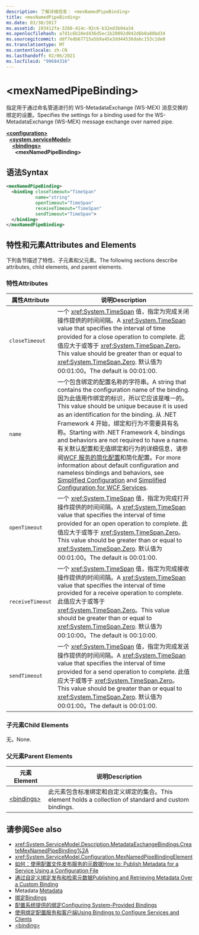 ```yaml
---
description: 了解详细信息： <mexNamedPipeBinding>
title: <mexNamedPipeBinding>
ms.date: 03/30/2017
ms.assetid: 193412fa-3260-414c-92c6-b32ed3b94a34
ms.openlocfilehash: a7d1c6b10ed436d5ec1b20092d042d6b0a80bd34
ms.sourcegitcommit: ddf7edb67715a5b9a45e3dd44536dabc153c1de0
ms.translationtype: MT
ms.contentlocale: zh-CN
ms.lasthandoff: 02/06/2021
ms.locfileid: "99684316"
---
```

# \<mexNamedPipeBinding>

<span data-ttu-id="1542b-102">指定用于通过命名管道进行的 WS-MetadataExchange (WS-MEX) 消息交换的绑定的设置。</span><span class="sxs-lookup"><span data-stu-id="1542b-102">Specifies the settings for a binding used for the WS-MetadataExchange (WS-MEX) message exchange over named pipe.</span></span>  
  
[**\<configuration>**](../configuration-element.md)\
&nbsp;&nbsp;[**\<system.serviceModel>**](system-servicemodel.md)\
&nbsp;&nbsp;&nbsp;&nbsp;[**\<bindings>**](bindings.md)\
&nbsp;&nbsp;&nbsp;&nbsp;&nbsp;&nbsp;**\<mexNamedPipeBinding>**  
  
## <a name="syntax"></a><span data-ttu-id="1542b-103">语法</span><span class="sxs-lookup"><span data-stu-id="1542b-103">Syntax</span></span>  
  
```xml  
<mexNamedPipeBinding>
  <binding closeTimeout="TimeSpan"
           name="string"
           openTimeout="TimeSpan"
           receiveTimeout="TimeSpan"
           sendTimeout="TimeSpan">
  </binding>
</mexNamedPipeBinding>
```  
  
## <a name="attributes-and-elements"></a><span data-ttu-id="1542b-104">特性和元素</span><span class="sxs-lookup"><span data-stu-id="1542b-104">Attributes and Elements</span></span>  

 <span data-ttu-id="1542b-105">下列各节描述了特性、子元素和父元素。</span><span class="sxs-lookup"><span data-stu-id="1542b-105">The following sections describe attributes, child elements, and parent elements.</span></span>  
  
### <a name="attributes"></a><span data-ttu-id="1542b-106">特性</span><span class="sxs-lookup"><span data-stu-id="1542b-106">Attributes</span></span>  
  
|<span data-ttu-id="1542b-107">属性</span><span class="sxs-lookup"><span data-stu-id="1542b-107">Attribute</span></span>|<span data-ttu-id="1542b-108">说明</span><span class="sxs-lookup"><span data-stu-id="1542b-108">Description</span></span>|  
|---------------|-----------------|  
|`closeTimeout`|<span data-ttu-id="1542b-109">一个 <xref:System.TimeSpan> 值，指定为完成关闭操作提供的时间间隔。</span><span class="sxs-lookup"><span data-stu-id="1542b-109">A <xref:System.TimeSpan> value that specifies the interval of time provided for a close operation to complete.</span></span> <span data-ttu-id="1542b-110">此值应大于或等于 <xref:System.TimeSpan.Zero>。</span><span class="sxs-lookup"><span data-stu-id="1542b-110">This value should be greater than or equal to <xref:System.TimeSpan.Zero>.</span></span> <span data-ttu-id="1542b-111">默认值为 00:01:00。</span><span class="sxs-lookup"><span data-stu-id="1542b-111">The default is 00:01:00.</span></span>|  
|`name`|<span data-ttu-id="1542b-112">一个包含绑定的配置名称的字符串。</span><span class="sxs-lookup"><span data-stu-id="1542b-112">A string that contains the configuration name of the binding.</span></span> <span data-ttu-id="1542b-113">因为此值用作绑定的标识，所以它应该是唯一的。</span><span class="sxs-lookup"><span data-stu-id="1542b-113">This value should be unique because it is used as an identification for the binding.</span></span> <span data-ttu-id="1542b-114">从 .NET Framework 4 开始，绑定和行为不需要具有名称。</span><span class="sxs-lookup"><span data-stu-id="1542b-114">Starting with .NET Framework 4, bindings and behaviors are not required to have a name.</span></span> <span data-ttu-id="1542b-115">有关默认配置和无值绑定和行为的详细信息，请参阅[WCF 服务的](../../../wcf/samples/simplified-configuration-for-wcf-services.md)[简化配置](../../../wcf/simplified-configuration.md)和简化配置。</span><span class="sxs-lookup"><span data-stu-id="1542b-115">For more information about default configuration and nameless bindings and behaviors, see [Simplified Configuration](../../../wcf/simplified-configuration.md) and [Simplified Configuration for WCF Services](../../../wcf/samples/simplified-configuration-for-wcf-services.md).</span></span>|  
|`openTimeout`|<span data-ttu-id="1542b-116">一个 <xref:System.TimeSpan> 值，指定为完成打开操作提供的时间间隔。</span><span class="sxs-lookup"><span data-stu-id="1542b-116">A <xref:System.TimeSpan> value that specifies the interval of time provided for an open operation to complete.</span></span> <span data-ttu-id="1542b-117">此值应大于或等于 <xref:System.TimeSpan.Zero>。</span><span class="sxs-lookup"><span data-stu-id="1542b-117">This value should be greater than or equal to <xref:System.TimeSpan.Zero>.</span></span> <span data-ttu-id="1542b-118">默认值为 00:01:00。</span><span class="sxs-lookup"><span data-stu-id="1542b-118">The default is 00:01:00.</span></span>|  
|`receiveTimeout`|<span data-ttu-id="1542b-119">一个 <xref:System.TimeSpan> 值，指定为完成接收操作提供的时间间隔。</span><span class="sxs-lookup"><span data-stu-id="1542b-119">A <xref:System.TimeSpan> value that specifies the interval of time provided for a receive operation to complete.</span></span> <span data-ttu-id="1542b-120">此值应大于或等于 <xref:System.TimeSpan.Zero>。</span><span class="sxs-lookup"><span data-stu-id="1542b-120">This value should be greater than or equal to <xref:System.TimeSpan.Zero>.</span></span> <span data-ttu-id="1542b-121">默认值为 00:10:00。</span><span class="sxs-lookup"><span data-stu-id="1542b-121">The default is 00:10:00.</span></span>|  
|`sendTimeout`|<span data-ttu-id="1542b-122">一个 <xref:System.TimeSpan> 值，指定为完成发送操作提供的时间间隔。</span><span class="sxs-lookup"><span data-stu-id="1542b-122">A <xref:System.TimeSpan> value that specifies the interval of time provided for a send operation to complete.</span></span> <span data-ttu-id="1542b-123">此值应大于或等于 <xref:System.TimeSpan.Zero>。</span><span class="sxs-lookup"><span data-stu-id="1542b-123">This value should be greater than or equal to <xref:System.TimeSpan.Zero>.</span></span> <span data-ttu-id="1542b-124">默认值为 00:01:00。</span><span class="sxs-lookup"><span data-stu-id="1542b-124">The default is 00:01:00.</span></span>|  
  
### <a name="child-elements"></a><span data-ttu-id="1542b-125">子元素</span><span class="sxs-lookup"><span data-stu-id="1542b-125">Child Elements</span></span>  

 <span data-ttu-id="1542b-126">无。</span><span class="sxs-lookup"><span data-stu-id="1542b-126">None.</span></span>  
  
### <a name="parent-elements"></a><span data-ttu-id="1542b-127">父元素</span><span class="sxs-lookup"><span data-stu-id="1542b-127">Parent Elements</span></span>  
  
|<span data-ttu-id="1542b-128">元素</span><span class="sxs-lookup"><span data-stu-id="1542b-128">Element</span></span>|<span data-ttu-id="1542b-129">说明</span><span class="sxs-lookup"><span data-stu-id="1542b-129">Description</span></span>|  
|-------------|-----------------|  
|[\<bindings>](bindings.md)|<span data-ttu-id="1542b-130">此元素包含标准绑定和自定义绑定的集合。</span><span class="sxs-lookup"><span data-stu-id="1542b-130">This element holds a collection of standard and custom bindings.</span></span>|  
  
## <a name="see-also"></a><span data-ttu-id="1542b-131">请参阅</span><span class="sxs-lookup"><span data-stu-id="1542b-131">See also</span></span>

- <xref:System.ServiceModel.Description.MetadataExchangeBindings.CreateMexNamedPipeBinding%2A>
- <xref:System.ServiceModel.Configuration.MexNamedPipeBindingElement>
- [<span data-ttu-id="1542b-132">如何：使用配置文件发布服务的元数据</span><span class="sxs-lookup"><span data-stu-id="1542b-132">How to: Publish Metadata for a Service Using a Configuration File</span></span>](../../../wcf/feature-details/how-to-publish-metadata-for-a-service-using-a-configuration-file.md)
- [<span data-ttu-id="1542b-133">通过自定义绑定发布和检索元数据</span><span class="sxs-lookup"><span data-stu-id="1542b-133">Publishing and Retrieving Metadata Over a Custom Binding</span></span>](../../../wcf/extending/publishing-and-retrieving-metadata-over-a-custom-binding.md)
- <span data-ttu-id="1542b-134">Metadata </span><span class="sxs-lookup"><span data-stu-id="1542b-134">[Metadata](../../../wcf/feature-details/metadata.md)</span></span>
- [<span data-ttu-id="1542b-135">绑定</span><span class="sxs-lookup"><span data-stu-id="1542b-135">Bindings</span></span>](../../../wcf/bindings.md)
- [<span data-ttu-id="1542b-136">配置系统提供的绑定</span><span class="sxs-lookup"><span data-stu-id="1542b-136">Configuring System-Provided Bindings</span></span>](../../../wcf/feature-details/configuring-system-provided-bindings.md)
- [<span data-ttu-id="1542b-137">使用绑定配置服务和客户端</span><span class="sxs-lookup"><span data-stu-id="1542b-137">Using Bindings to Configure Services and Clients</span></span>](../../../wcf/using-bindings-to-configure-services-and-clients.md)
- [\<binding>](bindings.md)

